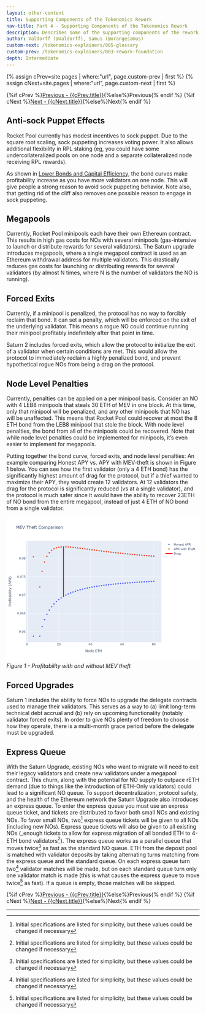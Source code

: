 ```yaml
---
layout: other-content
title: Supporting Components of the Tokenomics Rework
nav-title: Part 4 - Supporting Components of the Tokenomics Rework
description: Describes some of the supporting components of the rework, and why these are important.
author: Valdorff (@Valdorff), Samus (@orangesamus)
custom-next: /tokenomics-explainers/005-glossary
custom-prev: /tokenomics-explainers/003-rework-foundation
depth: Intermediate
---
```


{% assign cPrev=site.pages | where:"url", page.custom-prev | first %}
{% assign cNext=site.pages | where:"url", page.custom-next | first %}

<div class="prev-next-container">
{%if cPrev %}<a href="{{cPrev.url|relative_url}}">Previous - {{cPrev.title}}</a>{%else%}<span>Previous</span>{% endif %}
{%if cNext %}<a href="{{cNext.url|relative_url}}">Next - {{cNext.title}}</a>{%else%}<span>Next</span>{% endif %}
</div>

## Anti-sock Puppet Effects
Rocket Pool currently has modest incentives to sock puppet. Due to the square root scaling, sock puppeting increases voting power. It also allows additional flexibility in RPL staking (eg, you could have some undercollateralized pools on one node and a separate collateralized node receiving RPL rewards).

As shown in [Lower Bonds and Capital Efficiency](./003-rework-foundation.md#lower-bonds-and-capital-efficiency), the bond curves make profitability increase as you have more validators on one node. This will give people a strong reason to avoid sock puppeting behavior. Note also, that getting rid of the cliff also removes one possible reason to engage in sock puppeting.

## Megapools
Currently, Rocket Pool minipools each have their own Ethereum contract. This results in high gas costs for NOs with several minipools (gas-intensive to launch or distribute rewards for several validators). The Saturn upgrade introduces megapools, where a single megapool contract is used as an Ethereum withdrawal address for multiple validators. This drastically reduces gas costs for launching or distributing rewards for several validators (by almost N times, where N is the number of validators the NO is running).

## Forced Exits
Currently, if a minipool is penalized, the protocol has no way to forcibly reclaim that bond. It can set a penalty, which will be enforced on the exit of the underlying validator. This means a rogue NO could continue running their minipool profitably indefinitely after that point in time.

Saturn 2 includes forced exits, which allow the protocol to initialize the exit of a validator when certain conditions are met. This would allow the protocol to immediately reclaim a highly penalized bond, and prevent hypothetical rogue NOs from being a drag on the protocol.

## Node Level Penalties
Currently, penalties can be applied on a per minipool basis. Consider an NO with 4 LEB8 minipools that steals 30 ETH of MEV in one block. At this time, only that minipool will be penalized, and any other minipools that NO has will be unaffected. This means that Rocket Pool could recover at most the 8 ETH bond from the LEB8 minipool that stole the block. With node level penalties, the bond from all of the minipools could be recovered. Note that while node level penalties could be implemented for minipools, it’s even easier to implement for megapools.

Putting together the bond curve, forced exits, and node level penalties:
An example comparing Honest APY vs. APY with MEV-theft is shown in Figure 1 below. You can see how the first validator (only a 4 ETH bond) has the significantly highest amount of drag for the protocol, but if a thief wanted to maximize their APY, they would create 12 validators. At 12 validators the drag for the protocol is significantly reduced (vs at a single validator), and the protocol is much safer since it would have the ability to recover 23ETH of NO bond from the entire megapool, instead of just 4 ETH of NO bond from a single validator.

<img src="../assets/tokenomics-explainers/004-figure-1.png" alt="Figure 1" width="800px"></br>
_Figure 1 - Profitability with and without MEV theft_

## Forced Upgrades
Saturn 1 includes the ability to force NOs to upgrade the delegate contracts used to manage their validators. This serves as a way to (a) limit long-term technical debt accrual and (b) rely on upcoming functionality (notably validator forced exits). In order to give NOs plenty of freedom to choose how they operate, there is a multi-month grace period before the delegate must be upgraded.

## Express Queue
With the Saturn Upgrade, existing NOs who want to migrate will need to exit their legacy validators and create new validators under a megapool contract. This churn, along with the potential for NO supply to outpace rETH demand (due to things like the introduction of ETH-Only validators) could lead to a significant NO queue. To support decentralization, protocol safety, and the health of the Ethereum network the Saturn Upgrade also introduces an express queue. To enter the express queue you must use an express queue ticket, and tickets are distributed to favor both small NOs and existing NOs. To favor small NOs, two[^1] express queue tickets will be given to all NOs (including new NOs). Express queue tickets will also be given to all existing NOs (_enough tickets to allow for express migration of all bonded ETH to 4-ETH bond validators[^1]). The express queue works as a parallel queue that moves twice[^1] as fast as the standard NO queue. ETH from the deposit pool is matched with validator deposits by taking alternating turns matching from the express queue and the standard queue. On each express queue turn two[^1] validator matches will be made, but on each standard queue turn only one validator match is made (this is what causes the express queue to move twice[^1] as fast). If a queue is empty, those matches will be skipped.

<div class="prev-next-container">
{%if cPrev %}<a href="{{cPrev.url|relative_url}}">Previous - {{cPrev.title}}</a>{%else%}<span>Previous</span>{% endif %}
{%if cNext %}<a href="{{cNext.url|relative_url}}">Next - {{cNext.title}}</a>{%else%}<span>Next</span>{% endif %}
</div>

---

[^1]: Initial specifications are listed for simplicity, but these values could be changed if necessary
